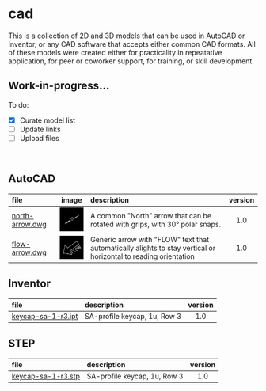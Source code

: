 # cad

This is a collection of 2D and 3D models that can be used in AutoCAD or Inventor, or any CAD software that accepts either common CAD formats. All of these models were created either for practicality in repeatative application, for peer or coworker support, for training, or skill development.

## Work-in-progress...
To do:
 - [x] Curate model list
 - [ ] Update links
 - [ ] Upload files

&nbsp;

## AutoCAD
| file | image | description | version |
|:-----|:-----:|:-----|:-----:|
| [north-arrow.dwg](null) | <img src="https://github.com/msokoljr/cad/blob/main/north-arrow--20221024_0211.png" width="64">| A common "North" arrow that can be rotated with grips, with 30° polar snaps. | 1.0 |
| [flow-arrow.dwg](https://github.com/msokoljr/cad/blob/main/FLOW%20ARROW.dwg) | <img src="https://github.com/msokoljr/cad/blob/main/flow-arrow-follow.png" width="64"> | Generic arrow with "FLOW" text that automatically alights to stay vertical or horizontal to reading orientation | 1.0 |

## Inventor
| file | description | version |
|:-----|:-----|:-----:|
| [keycap-sa-1-r3.ipt](null) | SA-profile keycap, 1u, Row 3 | 1.0 |

## STEP
| file | description | version |
|:-----|:-----|:-----:|
| [keycap-sa-1-r3.stp](null) | SA-profile keycap, 1u, Row 3 | 1.0 |
